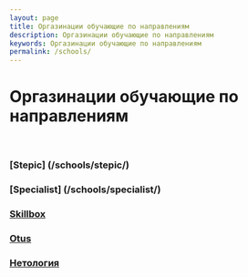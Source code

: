 ```yaml
---
layout: page
title: Оргазинации обучающие по направлениям
description: Оргазинации обучающие по направлениям
keywords: Оргазинации обучающие по направлениям
permalink: /schools/
---
```


# Оргазинации обучающие по направлениям

<br/>

### [Stepic] (/schools/stepic/)

### [Specialist] (/schools/specialist/)

### [Skillbox](/schools/skillbox/)

### [Otus](/schools/otus/)

### [Нетология](/schools/netology/)
